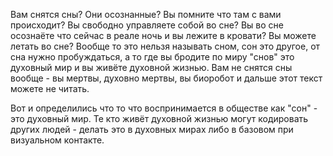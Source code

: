 Вам снятся сны? Они осознанные? Вы помните что там с вами происходит? Вы свободно управляете собой во сне? Вы во сне осознаёте что сейчас в реале ночь и вы лежите в кровати? Вы можете летать во сне? Вообще то это нельзя называть сном, сон это другое, от сна нужно пробуждаться, а то где вы бродите по миру "снов" это духовный мир и вы живёте духовной жизнью. Вам не снятся сны вообще - вы мертвы, духовно мертвы, вы биоробот и дальше этот текст можете не читать.

Вот и определились что то что воспринимается в обществе как "сон" - это духовный мир. Те кто живёт духовной жизнью могут кодировать других людей - делать это в духовных мирах либо в базовом при визуальном контакте.